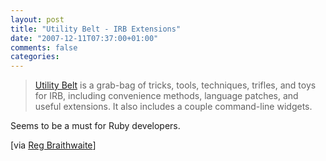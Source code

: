```yaml
---
layout: post
title: "Utility Belt - IRB Extensions"
date: "2007-12-11T07:37:00+01:00"
comments: false
categories: 
---
```


<blockquote>
<p><a href="http://utilitybelt.rubyforge.org/">Utility Belt</a> is a grab-bag of tricks, tools, techniques, trifles, and toys for IRB, including convenience methods, language patches, and useful extensions. It also includes a couple command-line widgets.</p>
</blockquote>

<p>Seems to be a must for Ruby developers.</p>

<p>[via <a href="http://weblog.raganwald.com/2007/12/utility-belt.html">Reg Braithwaite</a>]</p>


